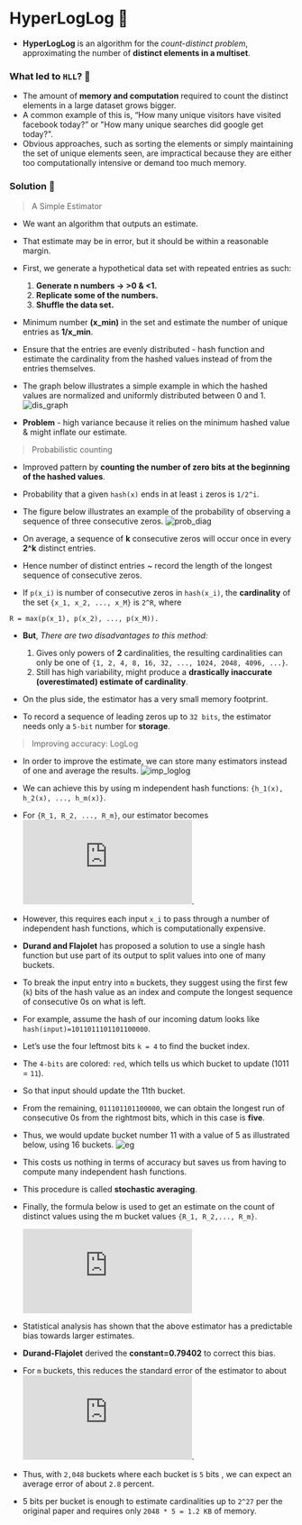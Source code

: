 # HyperLogLog :bookmark_tabs:

- **HyperLogLog** is an algorithm for the _count-distinct problem_, approximating the number of **distinct elements in a multiset**.

### What led to `HLL`? :thinking:

- The amount of **memory and computation** required to count the distinct elements in a large dataset grows bigger.
- A common example of this is, “How many unique visitors have visited facebook today?” or "How many unique searches did google get today?".
- Obvious approaches, such as sorting the elements or simply maintaining the set of unique elements seen, are impractical because they are either too computationally intensive or demand too much memory.

### Solution  :test_tube:

> A Simple Estimator

- We want an algorithm that outputs an estimate.
- That estimate may be in error, but it should be within a reasonable margin.
- First, we generate a hypothetical data set with repeated entries as such:

    1. **Generate n numbers ->  >0 & <1.**
    2. **Replicate some of the numbers.**
    3. **Shuffle the data set.**

- Minimum number **(x_min)** in the set and estimate the number of unique entries as **1/x_min**.
- Ensure that the entries are evenly distributed - hash function and estimate the cardinality from the hashed values instead of from the entries themselves.
- The graph below illustrates a simple example in which the hashed values are normalized and uniformly distributed between 0 and 1.
![dis_graph](https://engineering.fb.com/wp-content/uploads/2018/12/HLL22.png)
- **Problem** - high variance because it relies on the minimum hashed value & might inflate our estimate.

> Probabilistic counting

- Improved pattern by **counting the number of zero bits at the beginning of the hashed values**.
- Probability that a given `hash(x)` ends in at least `i` zeros is `1/2^i`.
- The figure below illustrates an example of the probability of observing a sequence of three consecutive zeros.
![prob_diag](https://engineering.fb.com/wp-content/uploads/2018/12/HLL31.png)

- On average, a sequence of **k** consecutive zeros will occur once in every **2^k** distinct entries.
- Hence number of distinct entries ~  record the length of the longest sequence of consecutive zeros.
- If `p(x_i)` is number of consecutive zeros in `hash(x_i)`, the **cardinality** of the set `{x_1, x_2, ..., x_M}` is `2^R`, where
```
R = max(p(x_1), p(x_2), ..., p(x_M)).
```

- **But**, *There are two disadvantages to this method:*

  1. Gives only powers of **2** cardinalities, the resulting cardinalities can only be one of `{1, 2, 4, 8, 16, 32, ..., 1024, 2048, 4096, ...}`.
  2. Still has high variability, might produce a **drastically inaccurate (overestimated) estimate of cardinality**.

- On the plus side, the estimator has a very small memory footprint.
- To record a sequence of leading zeros up to `32 bits`, the estimator needs only a `5-bit` number for **storage**.

> Improving accuracy: LogLog

- In order to improve the estimate, we can store many estimators instead of one and average the results.
![imp_loglog](https://engineering.fb.com/wp-content/uploads/2018/12/HLL51.png)
- We can achieve this by using m independent hash functions: `{h_1(x), h_2(x), ..., h_m(x)}`.
- For `{R_1, R_2, ..., R_m}`, our estimator becomes ![2pow](https://s0.wp.com/latex.php?latex=2%5E%7B%5Cbar%7BR%7D%7D+%3D+2%5E%7B%5Cfrac%7B1%7D%7Bm%7D%5Cleft%28R_1%2B...%2BR_m%5Cright%29%7D&bg=f1f2f4&fg=000&s=1&c=20201002).

- However, this requires each input `x_i` to pass through a number of independent hash functions, which is computationally expensive.

- **Durand and Flajolet** has proposed a solution to use a single hash function but use part of its output to split values into one of many buckets.
- To break the input entry into `m` buckets, they suggest using the first few (`k`) bits of the hash value as an index and compute the longest sequence of consecutive 0s on what is left.

- For example, assume the hash of our incoming datum looks like `hash(input)=1011011101101100000`.
- Let’s use the four leftmost bits `k = 4` to find the bucket index.
- The `4-bits` are colored: `red`, which tells us which bucket to update (1011 = `11`).
- So that input should update the 11th bucket.
- From the remaining, `011101101100000`, we can obtain the longest run of consecutive 0s from the rightmost bits, which in this case is **five**.
- Thus, we would update bucket number 11 with a value of 5 as illustrated below, using 16 buckets.
![eg](https://engineering.fb.com/wp-content/uploads/2018/12/HLL5.png)

- This costs us nothing in terms of accuracy but saves us from having to compute many independent hash functions.
- This procedure is called **stochastic averaging**.
- Finally, the formula below is used to get an estimate on the count of distinct values using the m bucket values `{R_1, R_2,..., R_m}`.

    ![card](https://s0.wp.com/latex.php?latex=%5Ctext%7BCARDINALITY%7D_%7B%5Ctext%7BLogLog%7D%7D+%3D+%5Ctext%7Bconstant%7D+%5Ccdot+m+%5Ccdot+2%5E%7B%5Cfrac%7B1%7D%7Bm%7D%5Csum_%7Bj%3D1%7D%5EN+R_j%7D&bg=f1f2f4&fg=000&s=1&c=20201002)

- Statistical analysis has shown that the above estimator has a predictable bias towards larger estimates.
- **Durand-Flajolet** derived the **constant=0.79402** to correct this bias.
- For `m` buckets, this reduces the standard error of the estimator to about ![sqrt](https://s0.wp.com/latex.php?latex=1.3%2F%5Csqrt%7Bm%7D&bg=f1f2f4&fg=000&s=1&c=20201002).
- Thus, with `2,048` buckets where each bucket is `5` bits , we can expect an average error of about `2.8` percent.
- 5 bits per bucket is enough to estimate cardinalities up to `2^27` per the original paper and requires only `2048 * 5 = 1.2 KB` of memory.
